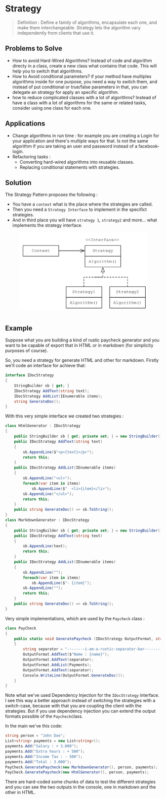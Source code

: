 # Strategy

> Definition : Define a family of algorithms, encapsulate each one, and make them interchange­able. Strategy lets the algorithm vary independently from clients that use it.

## Problems to Solve

- How to avoid Hard-Wired Algorithms? Instead of code and algorithm directy in a class, create a new class what contains that code. This will help you to switch that algorithms.
- How to Avoid conditional parameters? if your method have multiples algorithms inside for one purpose, you need a way to switch them, and instead of put conditional or true/false parameters in that, you can delegate an strategy for apply an specific algorithm.
- how to reduce complicated classes with a lot of algorithms? Instead of have a class with a lot of algorithms for the same or related tasks, consider using one class for each one.

## Applications

- Change algorithms in run time : for example you are creating a Login for your application and there's multiple ways for that. Is not the same algorithm if you are taking an user and password instead of a facebook-login.
- Refactoring tasks :
  - Converting hard-wired algorithms into reusable classes.
  - Replacing conditional statements with strategies.

## Solution

The Strategy Pattern proposes the following :

- You have a `context` what is the place where the strategies are called.
- Then you need a `Strategy Interface` to implement in the specifict strategies.
- And in third place you will have `strategy 1`, `strategy2` and more... what implements the strategy interface.

<img src="https://github.com/fernandosoto138/Design-Patterns-Journal/blob/master/resources/images/StrategyUML.jpg?raw=true" style="display:block;margin:auto;" height="250" > <br/>

## Example

Suppose what you are building a kind of rustic paycheck generator and you want to be capable of export that in HTML or in markdown (for simplicity purposes of course). 

So, you need a strategy for generate HTML and other for markdown. Firstly we'll code an interface for achieve that:

```C#
interface IDocStrategy
{
    StringBuilder sb { get; }
    IDocStrategy AddText(string text);
    IDocStrategy AddList(IEnumerable items);
    string GenerateDoc();
}
```
With this very simple interface we created two strategies :

```C#
class HtmlGenerator : IDocStrategy
{
    public StringBuilder sb { get; private set; } = new StringBuilder();
    public IDocStrategy AddText(string text)
    {
        sb.AppendLine($"<p>{text}</p>");
        return this; 
    }
    public IDocStrategy AddList(IEnumerable items)
    {
        sb.AppendLine("<ul>");
        foreach(var item in items)
            sb.AppendLine($"  <li>{item}</li>");
        sb.AppendLine("</ul>");
        return this;
    }
    public string GenerateDoc() => sb.ToString();
}
class MarkdownGenerator : IDocStrategy
{
    public StringBuilder sb { get; private set; } = new StringBuilder();
    public IDocStrategy AddText(string text)
    {
        sb.AppendLine(text);
        return this; 
    }
    public IDocStrategy AddList(IEnumerable items)
    {
        sb.AppendLine("");
        foreach(var item in items)
            sb.AppendLine($"- {item}");
        sb.AppendLine("");
        return this;
    }
    public string GenerateDoc() => sb.ToString();
}
```

Very simple implementations, which are used by the `Paycheck` class : 

```C#
class PayCheck
{
    public static void GeneratePaycheck (IDocStrategy OutputFormat, string name, IEnumerable Payments)
    {
        string separator = "--------i-am-a-rustic-separator-bar--------";
        OutputFormat.AddText($"Name : {name}");
        OutputFormat.AddText(separator);
        OutputFormat.AddList(Payments);
        OutputFormat.AddText(separator);
        Console.WriteLine(OutputFormat.GenerateDoc());
    }
}
```

Note what we've used Dependency Injection for the `IDocStrategy` interface. I see this way a better approach instead of switching the strategies with a switch-case, because with that you are coupling the client with the strategies. But if you use dependency injection you can extend the output formats possible of the `Paycheck`class. 

In the main we've this code:

```C#
string person = "John Doe";
List<string> payments = new List<string>();
payments.Add("Salary : + 3.000");
payments.Add("Extra hours : + 500");
payments.Add("Income Tax : - 500");
payments.Add("Total : 3.000");
PayCheck.GeneratePaycheck(new MarkdownGenerator(), person, payments);
PayCheck.GeneratePaycheck(new HtmlGenerator(), person, payments);
```

There are hard-coded some chunks of data to test the different strategies and you can see the two outputs in the console, one in markdown and the other in HTML.
